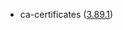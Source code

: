 - ca-certificates ([3.89.1](https://firefox-source-docs.mozilla.org/security/nss/releases/nss_3_89_1.html))
